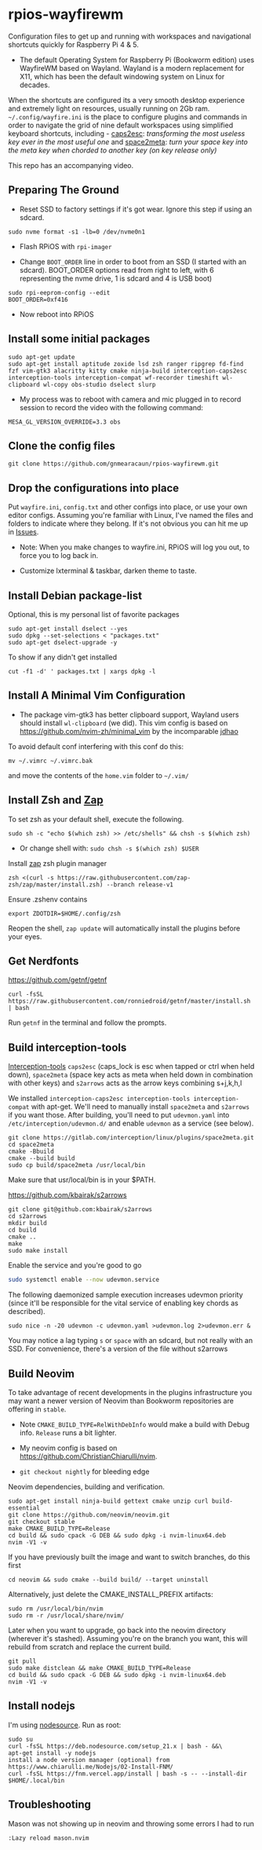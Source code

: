 # rpios-wayfirewm

Configuration files to get up and running with workspaces and navigational shortcuts quickly for Raspberry Pi 4 & 5.

- The default Operating System for Raspberry Pi (Bookworm edition) uses WayfireWM based on Wayland. Wayland is a modern replacement for X11, which has been the default windowing system on Linux for decades. 

When the shortcuts are configured its a very smooth desktop experience and extremely light on resources, usually running on 2Gb ram. `~/.config/wayfire.ini` is the place to configure plugins and commands in order to navigate the grid of nine default workspaces using simplified keyboard shortcuts, including - [caps2esc](https://gitlab.com/interception/linux/plugins/caps2esc): _transforming the most useless key ever in the most useful one_ and [space2meta](https://gitlab.com/interception/linux/plugins/space2meta): _turn your space key into the meta key when chorded to another key (on key release only)_

This repo has an accompanying video. 

## Preparing The Ground 

- Reset SSD to factory settings if it's got wear. Ignore this step if using an sdcard.
```
sudo nvme format -s1 -lb=0 /dev/nvme0n1
```
- Flash RPiOS with `rpi-imager`

- Change `BOOT_ORDER` line in order to boot from an SSD (I started with an sdcard). BOOT_ORDER options read from right to left, with 6 representing the nvme drive, 1 is sdcard and 4 is USB boot) 

```
sudo rpi-eeprom-config --edit
BOOT_ORDER=0xf416
```
- Now reboot into RPiOS

## Install some initial packages

```
sudo apt-get update
sudo apt-get install aptitude zoxide lsd zsh ranger ripgrep fd-find fzf vim-gtk3 alacritty kitty cmake ninja-build interception-caps2esc interception-tools interception-compat wf-recorder timeshift wl-clipboard wl-copy obs-studio dselect slurp
```
- My process was to reboot with camera and mic plugged in to record session to record the video with the following command:
```
MESA_GL_VERSION_OVERRIDE=3.3 obs
```
## Clone the config files 
```
git clone https://github.com/gnmearacaun/rpios-wayfirewm.git
```
## Drop the configurations into place

Put `wayfire.ini`, `config.txt` and other configs into place, or use your own editor configs. Assuming you're familiar with Linux, I've named the files and folders to indicate where they belong. If it's not obvious you can hit me up in [Issues](https://github.com/gnmearacaun/rpios-wayfirewm/issues). 

- Note: When you make changes to wayfire.ini, RPiOS will log you out, to force you to log back in.

- Customize lxterminal & taskbar, darken theme to taste.

## Install Debian package-list 
Optional, this is my personal list of favorite packages

```
sudo apt-get install dselect --yes
sudo dpkg --set-selections < "packages.txt"
sudo apt-get dselect-upgrade -y
```
To show if any didn't get installed
```
cut -f1 -d' ' packages.txt | xargs dpkg -l
```
## Install A Minimal Vim Configuration 

- The package vim-gtk3 has better clipboard support, Wayland users should install `wl-clipboard` (we did). This vim config is based on https://github.com/nvim-zh/minimal_vim by the incomparable [jdhao](https://github.com/jdhao)

To avoid default conf interfering with this conf do this:
```
mv ~/.vimrc ~/.vimrc.bak
```
and move the contents of the `home.vim` folder to `~/.vim/`

## Install Zsh and [Zap](https://www.zapzsh.com/) 

To set zsh as your default shell, execute the following.
```
sudo sh -c "echo $(which zsh) >> /etc/shells" && chsh -s $(which zsh)
```
- Or change shell with: `sudo chsh -s $(which zsh) $USER`

Install [zap](https://github.com/zap-zsh/zap) zsh plugin manager
```
zsh <(curl -s https://raw.githubusercontent.com/zap-zsh/zap/master/install.zsh) --branch release-v1
```

Ensure .zshenv contains
```
export ZDOTDIR=$HOME/.config/zsh
```
Reopen the shell, `zap update` will automatically install the plugins before your eyes. 

## Get Nerdfonts
https://github.com/getnf/getnf
```
curl -fsSL https://raw.githubusercontent.com/ronniedroid/getnf/master/install.sh | bash
```
Run `getnf` in the terminal and follow the prompts.

## Build interception-tools 

[Interception-tools](https://gitlab.com/interception/linux/tools) `caps2esc` (caps_lock is esc when tapped or ctrl when held down), `space2meta` (space key acts as meta when held down in combination with other keys) and `s2arrows`  acts as the arrow keys combining s+j,k,h,l

We installed `interception-caps2esc interception-tools interception-compat` with apt-get. We'll need to manually install `space2meta` and `s2arrows` if you want those. After building, you'll need to put `udevmon.yaml` into `/etc/interception/udevmon.d/` and enable `udevmon` as a service (see below). 

```
git clone https://gitlab.com/interception/linux/plugins/space2meta.git
cd space2meta
cmake -Bbuild
cmake --build build
sudo cp build/space2meta /usr/local/bin  
```
Make sure that usr/local/bin is in your $PATH.

https://github.com/kbairak/s2arrows 

```
git clone git@github.com:kbairak/s2arrows
cd s2arrows
mkdir build
cd build
cmake ..
make
sudo make install
```
Enable the service and you're good to go

```bash
sudo systemctl enable --now udevmon.service
```
The following daemonized sample execution increases udevmon priority (since it'll be responsible for the vital service of enabling key chords as described).
```
sudo nice -n -20 udevmon -c udevmon.yaml >udevmon.log 2>udevmon.err &
```
You may notice a lag typing `s` or `space` with an sdcard, but not really with an SSD. For convenience, there's a version of the file without s2arrows

## Build Neovim 

To take advantage of recent developments in the plugins infrastructure you may want a newer version of Neovim than Bookworm repositories are offering in `stable`. 

- Note `CMAKE_BUILD_TYPE=RelWithDebInfo` would make a build with Debug info. `Release` runs a bit lighter.

- My neovim config is based on https://github.com/ChristianChiarulli/nvim. 

- `git checkout nightly` for bleeding edge

Neovim dependencies, building and verification. 
```
sudo apt-get install ninja-build gettext cmake unzip curl build-essential
git clone https://github.com/neovim/neovim.git
git checkout stable 
make CMAKE_BUILD_TYPE=Release
cd build && sudo cpack -G DEB && sudo dpkg -i nvim-linux64.deb
nvim -V1 -v
```
If you have previously built the image and want to switch branches, do this first
```
cd neovim && sudo cmake --build build/ --target uninstall
```

Alternatively, just delete the CMAKE_INSTALL_PREFIX artifacts:
```
sudo rm /usr/local/bin/nvim
sudo rm -r /usr/local/share/nvim/
```

Later when you want to upgrade, go back into the neovim directory (wherever it's stashed). Assuming you're on the branch you want, this will rebuild from scratch and replace the current build.

```
git pull
sudo make distclean && make CMAKE_BUILD_TYPE=Release
cd build && sudo cpack -G DEB && sudo dpkg -i nvim-linux64.deb
nvim -V1 -v
```

## Install nodejs 

I'm using [nodesource](https://github.com/nodesource/distributions). Run as root:
```
sudo su
curl -fsSL https://deb.nodesource.com/setup_21.x | bash - &&\
apt-get install -y nodejs
install a node version manager (optional) from https://www.chiarulli.me/Nodejs/02-Install-FNM/
curl -fsSL https://fnm.vercel.app/install | bash -s -- --install-dir $HOME/.local/bin
```
## Troubleshooting

Mason was not showing up in neovim and throwing some errors
I had to run 
```
:Lazy reload mason.nvim
```
